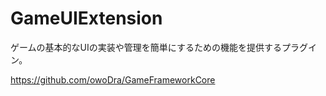 # GameUIExtension
ゲームの基本的なUIの実装や管理を簡単にするための機能を提供するプラグイン。

https://github.com/owoDra/GameFrameworkCore
